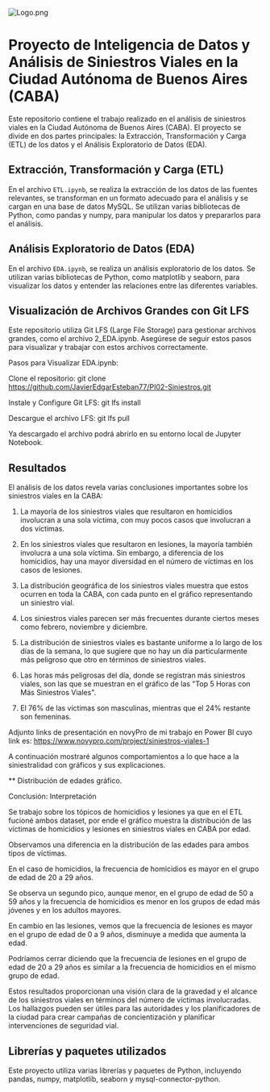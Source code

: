 ![Logo.png](https://github.com/JavierEdgarEsteban77/PI02/blob/7df46b2900c4000f56edb63e079ad3b8cdcf5115/Archivos%20ETL%20y%20EDA/Logo%20Siniestros.png)


# Proyecto de Inteligencia de Datos y Análisis de Siniestros Viales en la Ciudad Autónoma de Buenos Aires (CABA)

Este repositorio contiene el trabajo realizado en el análisis de siniestros viales en la Ciudad Autónoma de Buenos Aires (CABA). El proyecto se divide en dos partes principales: la Extracción, Transformación y Carga (ETL) de los datos y el Análisis Exploratorio de Datos (EDA).

## Extracción, Transformación y Carga (ETL)

En el archivo `ETL.ipynb`, se realiza la extracción de los datos de las fuentes relevantes, se transforman en un formato adecuado para el análisis y se cargan en una base de datos MySQL. Se utilizan varias bibliotecas de Python, como pandas y numpy, para manipular los datos y prepararlos para el análisis.

## Análisis Exploratorio de Datos (EDA)

En el archivo `EDA.ipynb`, se realiza un análisis exploratorio de los datos. Se utilizan varias bibliotecas de Python, como matplotlib y seaborn, para visualizar los datos y entender las relaciones entre las diferentes variables.

## Visualización de Archivos Grandes con Git LFS

Este repositorio utiliza Git LFS (Large File Storage) para gestionar archivos grandes, como el archivo 2_EDA.ipynb. Asegúrese de seguir estos pasos para visualizar y trabajar con estos archivos correctamente.

Pasos para Visualizar EDA.ipynb:

Clone el repositorio: git clone https://github.com/JavierEdgarEsteban77/PI02-Siniestros.git

Instale y Configure Git LFS: git lfs install

Descargue el archivo LFS: git lfs pull

Ya descargado el archivo podrá abrirlo en su entorno local de Jupyter Notebook.

## Resultados

El análisis de los datos revela varias conclusiones importantes sobre los siniestros viales en la CABA:

1. La mayoría de los siniestros viales que resultaron en homicidios involucran a una sola víctima, con muy pocos casos que involucran a dos víctimas.

2. En los siniestros viales que resultaron en lesiones, la mayoría también involucra a una sola víctima. Sin embargo, a diferencia de los homicidios, hay una mayor diversidad en el número de víctimas en los casos de lesiones.

3. La distribución geográfica de los siniestros viales muestra que estos ocurren en toda la CABA, con cada punto en el gráfico representando un siniestro vial.

4. Los siniestros viales parecen ser más frecuentes durante ciertos meses como febrero, noviembre y diciembre.

5. La distribución de siniestros viales es bastante uniforme a lo largo de los días de la semana, lo que sugiere que no hay un día particularmente más peligroso que otro en términos de siniestros viales.

6. Las horas más peligrosas del día, donde se registran más siniestros viales, son las que se muestran en el gráfico de las "Top 5 Horas con Más Siniestros Viales".

7. El 76% de las víctimas son masculinas, mientras que el 24% restante son femeninas.

Adjunto links de presentación en novyPro de mi trabajo en Power BI cuyo link es: https://www.novypro.com/project/siniestros-viales-1

A continuación mostraré algunos comportamientos a lo que hace a la siniestralidad con gráficos y sus explicaciones.

** Distribución de edades gráfico.



Conclusión:
Interpretación

Se trabajo sobre los tópicos de homicidios y lesiones ya que en el ETL fucioné ambos dataset, por ende el gráfico muestra la distribución de las víctimas de homicidios y lesiones en siniestros viales en CABA por edad.

Observamos una diferencia en la distribución de las edades para ambos tipos de víctimas.

En el caso de homicidios, la frecuencia de homicidios es mayor en el grupo de edad de 20 a 29 años.

Se observa un segundo pico, aunque menor, en el grupo de edad de 50 a 59 años y la frecuencia de homicidios es menor en los grupos de edad más jóvenes y en los adultos mayores.

En cambio en las lesiones, vemos que la frecuencia de lesiones es mayor en el grupo de edad de 0 a 9 años, disminuye a medida que aumenta la edad.

Podríamos cerrar diciendo que la frecuencia de lesiones en el grupo de edad de 20 a 29 años es similar a la frecuencia de homicidios en el mismo grupo de edad.


Estos resultados proporcionan una visión clara de la gravedad y el alcance de los siniestros viales en términos del número de víctimas involucradas. Los hallazgos pueden ser útiles para las autoridades y los planificadores de la ciudad para crear campañas de concientización y planificar intervenciones de seguridad vial.

## Librerías y paquetes utilizados

Este proyecto utiliza varias librerías y paquetes de Python, incluyendo pandas, numpy, matplotlib, seaborn y mysql-connector-python.


